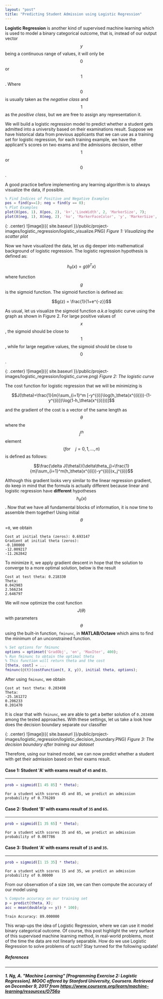 ```yaml
---
layout: "post"
title: "Predicting Student Admission using Logistic Regression"
---
```


**Logistic Regression** is another kind of supervised machine learning which is used to model a binary categorical outcome, that is, instead of our output vector $$y$$ being a continuous range of values, it will only be $$0$$ or $$1$$. Where $$0$$ is usually taken as the _negative class_ and $$1$$ as the _positive class_, but we are free to assign any representation it.

We will build a logistic regression model to predict whether a student gets admitted into a university based on their examinations result. Suppose we have historical data from previous applicants that we can use as a training set for logistic regression, for each training example, we have the applicant's scores on two exams and the admissions decision, either $$1$$ or $$0$$.

A good practice before implementing any learning algorithm is to always visualize the data, if possible.

```matlab
% Find Indices of Positive and Negative Examples
pos = find(y==1); neg = find(y == 0);
% Plot Examples
plot(X(pos, 1), X(pos, 2), 'k+','LineWidth', 2, 'MarkerSize', 7);
plot(X(neg, 1), X(neg, 2), 'ko', 'MarkerFaceColor', 'y', 'MarkerSize', 7);
```

{: .center}
![image]({{ site.baseurl }}/public/project-images/logistic_regression/logistic_visualize.PNG)
*Figure 1: Visualizing the scatter plot*

Now we have visualized the data, let us dig deeper into mathematical background of logistic regression. The logistic regression hypothesis is defined as:

$$h_\theta(x)=g(\theta^Tx)$$

where function $$g$$ is the sigmoid function. The sigmoid function is defined as:

$$g(z) = \frac{1}{1+e^{-z}}$$

As usual, let us visualize the sigmoid function _a.k.a_ logistic curve using the graph as shown in Figure 2. For large positive values of $$x$$, the sigmoid should be close to $$1$$, while for large negative values, the sigmoid should be close to $$0$$.

{: .center}
![image]({{ site.baseurl }}/public/project-images/logistic_regression/logistic_curve.png)
*Figure 2: The logistic curve*

The cost function for logistic regression that we will be minimizing is

$$J(\theta)=\frac{1}{m}\sum_{i=1}^m [-y^{(i)}\log(h_\theta(x^{(i)}))-(1-y^{(i)})\log(1-h_\theta(x^{(i)}))]$$

and the gradient of the cost is a vector of the same length as $$\theta$$ where the $$j^{th}$$ element $$(for\quad j=0,1,...,n)$$ is defined as follows:

$$\frac{\delta J(\theta)}{\delta\theta_j}=\frac{1}{m}\sum_{i=1}^m(h_\theta(x^{(i)})-y^{(i)})x_j^{(i)}$$

Although this gradient looks very similar to the linear regression gradient, do keep in mind that the formula is actually different because linear and logistic regression have **different** hypotheses $$h_\theta(x)$$. Now that we have all fundamental blocks of information, it is now time to assemble them together! Using initial $$\theta$$=`0`, we obtain

```
Cost at initial theta (zeros): 0.693147
Gradient at initial theta (zeros):
-0.100000 
-12.009217
-11.262842
```
To minimize it, we apply gradient descent in hope that the solution to converge to a more optimal solution, below is the result

```
Cost at test theta: 0.218330
Theta:
0.042903
2.566234
2.646797
```

We will now optimize the cost function $$J(\theta)$$ with parameters $$\theta$$ using the built-in function, `fminunc`, in **MATLAB/Octave** which aims to find the minimum of an unconstrained function.

```matlab
% Set options for fminunc
options = optimset('GradObj', 'on', 'MaxIter', 400);
% Run fminunc to obtain the optimal theta
% This function will return theta and the cost
[theta, cost] = ...
fminunc(@(t)(costFunction(t, X, y)), initial theta, options);
```

After using `fminunc`, we obtain

```
Cost at test theta: 0.203498
Theta:
-25.161272
0.206233
0.201470
```
It is clear that with `fminunc`, we are able to get a better solution of `0.203498` among the tested approaches. With these settings, let us take a look how does the decision boundary separate our classifier

{: .center}
![image]({{ site.baseurl }}/public/project-images/logistic_regression/logistic_decision_boundary.PNG)
*Figure 3: The decision boundary after training our dataset*

Therefore, using our trained model, we can now predict whether a student with get their admission based on their exams result.

#### Case 1: Student 'A' with exams result of `45` and `85`.
---

```matlab
prob = sigmoid([1 45 85] * theta);
```
```
For a student with scores 45 and 85, we predict an admission probability of 0.776289
```

#### Case 2: Student 'B' with exams result of `35` and `65`.
---

```matlab
prob = sigmoid([1 35 65] * theta);
```
```
For a student with scores 35 and 65, we predict an admission probability of 0.007786
```

#### Case 3: Student 'A' with exams result of `15` and `35`.
---

```matlab
prob = sigmoid([1 15 35] * theta);
```
```
For a student with scores 15 and 35, we predict an admission probability of 0.00000
```

From our observation of a size `100`, we can then compute the accuracy of our model using

```matlab
% Compute accuracy on our training set
p = predict(theta, X);
acc = mean(double(p == y)) * 100);
```

```
Train Accuracy: 89.000000
```

This wrap-ups the idea of Logistic Regression, where we can use it model binary categorical outcome. Of course, this post highlight the very surface of this supervised machine learning method, in real-world problems, most of the time the data are not linearly separable. How do we use Logistic Regression to solve problems of such? Stay tunned for the following update!

##### References
---

##### 1. Ng, A. "Machine Learning" [Programming Exercise 2: Logistic Regression]. MOOC offered by Stanford University, Coursera. Retrieved on December 9, 2017 from https://www.coursera.org/learn/machine-learning/resources/O756o
